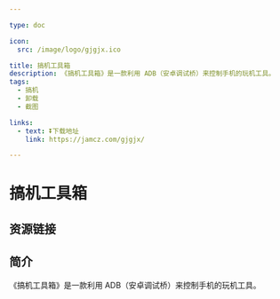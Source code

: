 ```yaml
---

type: doc

icon:
  src: /image/logo/gjgjx.ico

title: 搞机工具箱
description: 《搞机工具箱》是一款利用 ADB（安卓调试桥）来控制手机的玩机工具。
tags:
  - 搞机
  - 卸载
  - 截图

links:
  - text: ⏬下载地址
    link: https://jamcz.com/gjgjx/

---
```


<ShowLogo />

# 搞机工具箱

<ShowTags />

<ShowBreadcrumb />

## 资源链接

<ShowLinks />

## 简介

《搞机工具箱》是一款利用 ADB（安卓调试桥）来控制手机的玩机工具。
